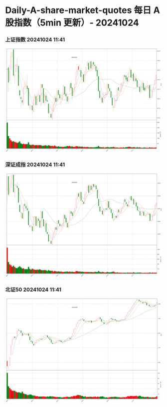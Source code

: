 
# Daily-A-share-market-quotes 每日 A 股指数（5min 更新）- 20241024

### 上证指数 20241024 11:41
![](./fig/2024/10/20241024-sh000001.png)

### 深证成指 20241024 11:41
![](./fig/2024/10/20241024-sz399001.png)

### 北证50 20241024 11:41
![](./fig/2024/10/20241024-bj899050.png)
